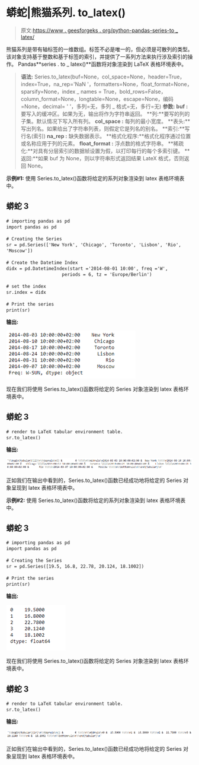 # 蟒蛇|熊猫系列. to_latex()

> 原文:[https://www . geesforgeks . org/python-pandas-series-to _ latex/](https://www.geeksforgeeks.org/python-pandas-series-to_latex/)

熊猫系列是带有轴标签的一维数组。标签不必是唯一的，但必须是可散列的类型。该对象支持基于整数和基于标签的索引，并提供了一系列方法来执行涉及索引的操作。
Pandas**series . to _ latex()**函数将对象渲染到 LaTeX 表格环境表中。

> **语法:** Series.to_latex(buf=None，col_space=None，header=True，index=True，na_rep='NaN '，formatters=None，float_format=None，sparsify=None，index _ names = True，bold_rows=False，column_format=None，longtable=None，escape=None，编码=None，decimal= ' '，多列=无，多列 _ 格式=无，多行=无)
> **参数:**
> **buf :** 要写入的缓冲区。如果为无，输出将作为字符串返回。
> **列:**要写的列的子集。默认情况下写入所有列。
> **col_space :** 每列的最小宽度。
> **表头:**写出列名。如果给出了字符串列表，则假定它是列名的别名。
> **索引:**写行名(索引)
> **na_rep :** 缺失数据表示。
> **格式化程序:**格式化程序通过位置或名称应用于列的元素。
> **float_format :** 浮点数的格式字符串。
> **稀疏化:**对具有分层索引的数据帧设置为假，以打印每行的每个多索引键。
> **返回:**如果 buf 为 None，则以字符串形式返回结果 LateX 格式，否则返回 None。

**示例#1:** 使用 Series.to_latex()函数将给定的系列对象渲染到 latex 表格环境表中。

## 蟒蛇 3

```
# importing pandas as pd
import pandas as pd

# Creating the Series
sr = pd.Series(['New York', 'Chicago', 'Toronto', 'Lisbon', 'Rio', 'Moscow'])

# Create the Datetime Index
didx = pd.DatetimeIndex(start ='2014-08-01 10:00', freq ='W',
                     periods = 6, tz = 'Europe/Berlin')

# set the index
sr.index = didx

# Print the series
print(sr)
```

**输出:**

![](img/b50676c0b2fee5f5081a878b2e8c0c96.png)

现在我们将使用 Series.to_latex()函数将给定的 Series 对象渲染到 latex 表格环境表中。

## 蟒蛇 3

```
# render to LaTeX tabular environment table.
sr.to_latex()
```

**输出:**

![](img/6dd333c462cf66027b684ccb40c64bda.png)

正如我们在输出中看到的，Series.to_latex()函数已经成功地将给定的 Series 对象呈现到 latex 表格环境表中。

**示例#2:** 使用 Series.to_latex()函数将给定的系列对象渲染到 latex 表格环境表中。

## 蟒蛇 3

```
# importing pandas as pd
import pandas as pd

# Creating the Series
sr = pd.Series([19.5, 16.8, 22.78, 20.124, 18.1002])

# Print the series
print(sr)
```

**输出:**

![](img/a3a0b30092578b29f9be598ce37cd26d.png)

现在我们将使用 Series.to_latex()函数将给定的 Series 对象渲染到 latex 表格环境表中。

## 蟒蛇 3

```
# render to LaTeX tabular environment table.
sr.to_latex()
```

**输出:**

![](img/2f412891fa470866e4f7ba884128c6c0.png)

正如我们在输出中看到的，Series.to_latex()函数已经成功地将给定的 Series 对象呈现到 latex 表格环境表中。